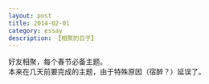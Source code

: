 ```yaml
---
layout: post
title: 2014-02-01
category: essay
description: 【相聚的日子】
---
```


好友相聚，每个春节必备主题。<br />
本来在几天前要完成的主题，由于特殊原因（宿醉？）延误了。<br />
<br />
